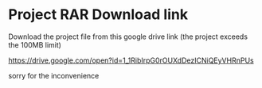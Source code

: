 # Project RAR Download link
  
  Download the project file from this google drive link (the project exceeds the 100MB limit)
  
  https://drive.google.com/open?id=1_1RibIrpG0rOUXdDezICNiQEyVHRnPUs
  
  sorry for the inconvenience
